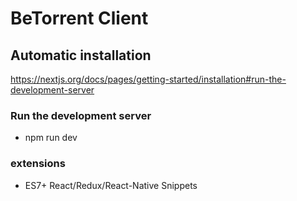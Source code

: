 # BeTorrent Client

## Automatic installation

https://nextjs.org/docs/pages/getting-started/installation#run-the-development-server

<!-- ![Alt Text](installnextjs.png) -->

### Run the development server

* npm run dev

### extensions
*  ES7+ React/Redux/React-Native Snippets
